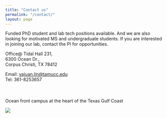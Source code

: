 ```yaml
---
title: "Contact us"
permalink: "/contact/"
layout: page
---
```


Funded PhD student and lab tech positions available. And we are also looking for motivated MS and undergraduate students. If you are interested in joining our lab, contact the PI for opportunities. 

Office@ Tidal Hall 231,
<br/>6300 Ocean Dr.,
<br/>Corpus Christi, TX 78412

Email: yajuan.lin@tamucc.edu 
<br/>Tel: 361-8253657
<br/><br/><br/><br/>
Ocean front campus at the heart of the Texas Gulf Coast

<img src="https://www.tamucc.edu/images/page-defaults/masthead-default.jpg" />
